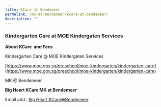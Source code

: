 ```yaml
---
title: KCare at Bendemeer
permalink: /mk-at-bendemeer/kcare-at-bendemeer/
description: ""
---
```

### Kindergarten Care at MOE Kindergaten Services

**About KCare&nbsp; and Fees**

Kindergarten Care @ MOE Kindergaten Services&nbsp;

[https://www.moe.gov.sg/preschool/moe-kindergarten/kindergarten-care](https://www.moe.gov.sg/preschool/moe-kindergarten/kindergarten-care)&nbsp;

MK @ Bendemeer 

**Big Heart KCare&nbsp;MK at Bendemeer**

Email add : <a href="mailto:bendemeer_kcare@shgstudentcare.com.sg">Big Heart KCare@Bendemeer</a><p></p>
